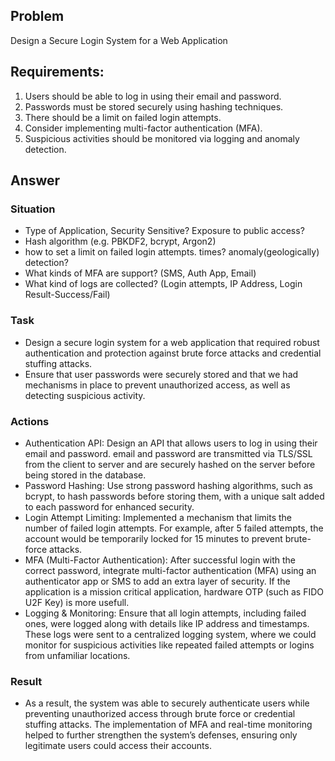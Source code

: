 ## Problem
Design a Secure Login System for a Web Application

## Requirements:
1. Users should be able to log in using their email and password.
2. Passwords must be stored securely using hashing techniques.
3. There should be a limit on failed login attempts.
4. Consider implementing multi-factor authentication (MFA).
5. Suspicious activities should be monitored via logging and anomaly detection.

## Answer
### Situation
  - Type of Application, Security Sensitive? Exposure to public access?
  - Hash algorithm (e.g. PBKDF2, bcrypt, Argon2)
  - how to set a limit on failed login attempts. times? anomaly(geologically) detection?
  - What kinds of MFA are support? (SMS, Auth App, Email)
  - What kind of logs are collected? (Login attempts, IP Address, Login Result-Success/Fail)
### Task
  - Design a secure login system for a web application that required robust authentication and protection against brute force attacks and credential stuffing attacks.
  - Ensure that user passwords were securely stored and that we had mechanisms in place to prevent unauthorized access, as well as detecting suspicious activity.
### Actions
  - Authentication API: Design an API that allows users to log in using their email and password. email and password are transmitted via TLS/SSL from the client to server and are securely hashed on the server before being stored in the database.
  -	Password Hashing: Use strong password hashing algorithms, such as bcrypt, to hash passwords before storing them, with a unique salt added to each password for enhanced security.
  - Login Attempt Limiting: Implemented a mechanism that limits the number of failed login attempts. For example, after 5 failed attempts, the account would be temporarily locked for 15 minutes to prevent brute-force attacks.
  - MFA (Multi-Factor Authentication): After successful login with the correct password, integrate multi-factor authentication (MFA) using an authenticator app or SMS to add an extra layer of security. If the application is a mission critical application, hardware OTP (such as FIDO U2F Key) is more usefull.
  -	Logging & Monitoring: Ensure that all login attempts, including failed ones, were logged along with details like IP address and timestamps. These logs were sent to a centralized logging system, where we could monitor for suspicious activities like repeated failed attempts or logins from unfamiliar locations.
### Result
  - As a result, the system was able to securely authenticate users while preventing unauthorized access through brute force or credential stuffing attacks. The implementation of MFA and real-time monitoring helped to further strengthen the system’s defenses, ensuring only legitimate users could access their accounts.
